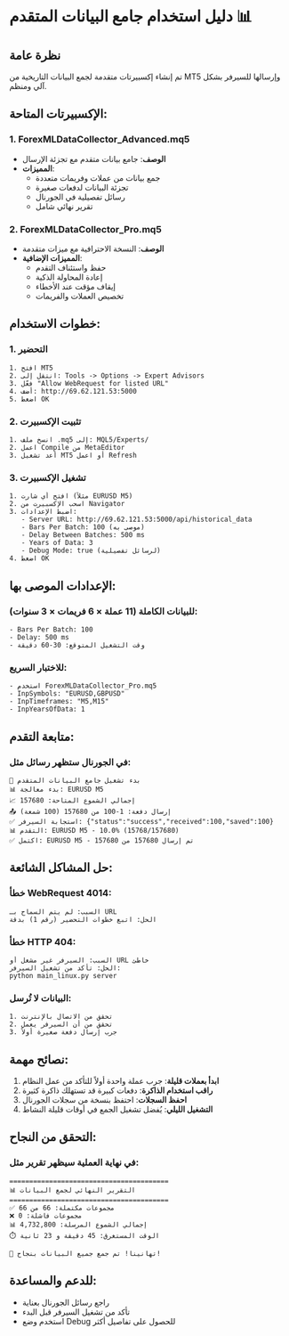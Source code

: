 # دليل استخدام جامع البيانات المتقدم 📊

## نظرة عامة
تم إنشاء إكسبيرتات متقدمة لجمع البيانات التاريخية من MT5 وإرسالها للسيرفر بشكل آلي ومنظم.

## الإكسبيرتات المتاحة:

### 1. ForexMLDataCollector_Advanced.mq5
- **الوصف**: جامع بيانات متقدم مع تجزئة الإرسال
- **المميزات**:
  - جمع بيانات من عملات وفريمات متعددة
  - تجزئة البيانات لدفعات صغيرة
  - رسائل تفصيلية في الجورنال
  - تقرير نهائي شامل

### 2. ForexMLDataCollector_Pro.mq5
- **الوصف**: النسخة الاحترافية مع ميزات متقدمة
- **المميزات الإضافية**:
  - حفظ واستئناف التقدم
  - إعادة المحاولة الذكية
  - إيقاف مؤقت عند الأخطاء
  - تخصيص العملات والفريمات

## خطوات الاستخدام:

### 1. التحضير
```
1. افتح MT5
2. انتقل إلى: Tools -> Options -> Expert Advisors
3. فعّل "Allow WebRequest for listed URL"
4. أضف: http://69.62.121.53:5000
5. اضغط OK
```

### 2. تثبيت الإكسبيرت
```
1. انسخ ملف .mq5 إلى: MQL5/Experts/
2. اعمل Compile من MetaEditor
3. أعد تشغيل MT5 أو اعمل Refresh
```

### 3. تشغيل الإكسبيرت
```
1. افتح أي شارت (مثلاً EURUSD M5)
2. اسحب الإكسبيرت من Navigator
3. اضبط الإعدادات:
   - Server URL: http://69.62.121.53:5000/api/historical_data
   - Bars Per Batch: 100 (موصى به)
   - Delay Between Batches: 500 ms
   - Years of Data: 3
   - Debug Mode: true (لرسائل تفصيلية)
4. اضغط OK
```

## الإعدادات الموصى بها:

### للبيانات الكاملة (11 عملة × 6 فريمات × 3 سنوات):
```
- Bars Per Batch: 100
- Delay: 500 ms
- وقت التشغيل المتوقع: 30-60 دقيقة
```

### للاختبار السريع:
```
- استخدم ForexMLDataCollector_Pro.mq5
- InpSymbols: "EURUSD,GBPUSD"
- InpTimeframes: "M5,M15"
- InpYearsOfData: 1
```

## متابعة التقدم:

### في الجورنال ستظهر رسائل مثل:
```
🚀 بدء تشغيل جامع البيانات المتقدم
📊 بدء معالجة: EURUSD M5
📈 إجمالي الشموع المتاحة: 157680
📤 إرسال دفعة: 1-100 من 157680 (100 شمعة)
✅ استجابة السيرفر: {"status":"success","received":100,"saved":100}
📊 التقدم: EURUSD M5 - 10.0% (15768/157680)
✅ اكتمل: EURUSD M5 - تم إرسال 157680 من 157680
```

## حل المشاكل الشائعة:

### خطأ WebRequest 4014:
```
السبب: لم يتم السماح بـ URL
الحل: اتبع خطوات التحضير (رقم 1) بدقة
```

### خطأ HTTP 404:
```
السبب: السيرفر غير مشغل أو URL خاطئ
الحل: تأكد من تشغيل السيرفر:
python main_linux.py server
```

### البيانات لا تُرسل:
```
1. تحقق من الاتصال بالإنترنت
2. تحقق من أن السيرفر يعمل
3. جرب إرسال دفعة صغيرة أولاً
```

## نصائح مهمة:

1. **ابدأ بعملات قليلة**: جرب عملة واحدة أولاً للتأكد من عمل النظام
2. **راقب استخدام الذاكرة**: دفعات كبيرة قد تستهلك ذاكرة كثيرة
3. **احفظ السجلات**: احتفظ بنسخة من سجلات الجورنال
4. **التشغيل الليلي**: يُفضل تشغيل الجمع في أوقات قليلة النشاط

## التحقق من النجاح:

### في نهاية العملية سيظهر تقرير مثل:
```
========================================
📊 التقرير النهائي لجمع البيانات
========================================
✅ مجموعات مكتملة: 66 من 66
❌ مجموعات فاشلة: 0
📊 إجمالي الشموع المرسلة: 4,732,800
⏱️ الوقت المستغرق: 45 دقيقة و 23 ثانية

🎉 تهانينا! تم جمع جميع البيانات بنجاح!
```

## للدعم والمساعدة:
- راجع رسائل الجورنال بعناية
- تأكد من تشغيل السيرفر قبل البدء
- استخدم وضع Debug للحصول على تفاصيل أكثر